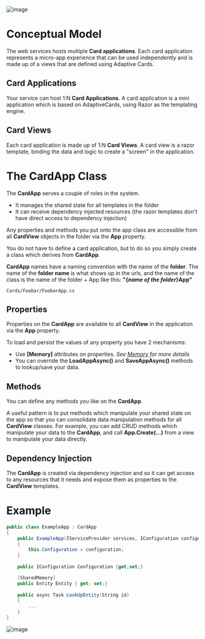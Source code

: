 

![image](https://user-images.githubusercontent.com/17789481/197238565-e3f895d0-6def-4d41-aba2-721d5432b1ef.png)

# Conceptual Model

The web services hosts multiple **Card applications**.  Each card application represents a micro-app experience that can be used independently and is made up of a views that are defined using Adaptive Cards.

## Card Applications

Your service can host 1:N **Card Applications**.  A card application is a mini application which is based on AdaptiveCards, using Razor as the templating engine. 

## Card Views

Each card application is made up of 1:N **Card Views**. A card view is a razor template, binding the data and logic to create a "screen" in the application. 

# The CardApp Class

The **CardApp** serves a couple of roles in the system.

* It manages the shared state for all templates in the folder
* It can receive dependency injected resources (the razor templates don't have direct access to dependency injection)

Any properties and methods you put onto the app class are accessible from all **CardView** objects in the folder via the **App** property.

You do not have to define a card application, but to do so you simply create a class which derives from **CardApp**.

 **CardApp** names have a naming convention with the name of the **folder**. The name of the **folder name** is what shows up in the urls, and the name of the class is the name of the folder + App like this: **"{*name of the folder*}App"**

```Cards/Foobar/FoobarApp.cs```

## Properties

Properties on the **CardApp** are available to all **CardView** in the application via the **App** property.

To load and persist the values of any property you have 2 mechanisms:

* Use **[Memory]** attributes on properties. *See [Memory](Memory) for more details*
* You can override the **LoadAppAsync()** and **SaveAppAsync()** methods to lookup/save your data.

## Methods

You can define any methods you like on the **CardApp**.

A useful pattern is to put methods which manipulate your shared state on the app so that you can consolidate data manipulation methods for all **CardView** classes. For example, you can add CRUD methods which manipulate your data to the **CardApp**, and call **App.Create(...)** from a view to manipulate your data directly.

## Dependency Injection

The **CardApp** is created via dependency injection and so it can get access to any resources that it needs and expose them as properties to the **CardView** templates.

## 

# Example

```C#
public class ExampleApp : CardApp
{
    public ExampleApp(IServiceProvider services, IConfiguration configuration) : base(services)
    {
        this.Configuration = configuration;
    }
    
    public IConfiguration Configuration {get;set;}

    [SharedMemory]
    public Entity Entity { get; set;}
    
    public async Task LookUpEntity(String id)
    {
        ... 
    }
}
```





> 



![image](https://user-images.githubusercontent.com/17789481/197365048-6a74c3d5-85cd-4c04-a07a-eef2a46e0ddf.png)

